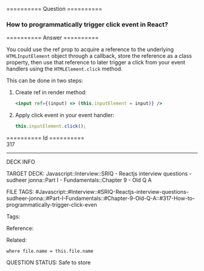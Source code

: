 ========== Question ==========  

### How to programmatically trigger click event in React?  

========== Answer ==========  

You could use the ref prop to acquire a reference to the underlying
`HTMLInputElement` object through a callback, store the reference as a class
property, then use that reference to later trigger a click from your event
handlers using the `HTMLElement.click` method.

This can be done in two steps:

1.  Create ref in render method:

    ```jsx
    <input ref={(input) => (this.inputElement = input)} />
    ```

2.  Apply click event in your event handler:

    ```javascript
    this.inputElement.click();
    ```

========== Id ==========  
317

---

DECK INFO

TARGET DECK: Javascript::Interview::SRIQ - Reactjs interview questions - sudheer jonna::Part I - Fundamentals::Chapter 9 - Old Q A

FILE TAGS: #Javascript::#Interview::#SRIQ-Reactjs-interview-questions-sudheer-jonna::#Part-I-Fundamentals::#Chapter-9-Old-Q-A::#317-How-to-programmatically-trigger-click-even

Tags:

Reference:

Related:

```dataview
where file.name = this.file.name
```
QUESTION STATUS: Safe to store
